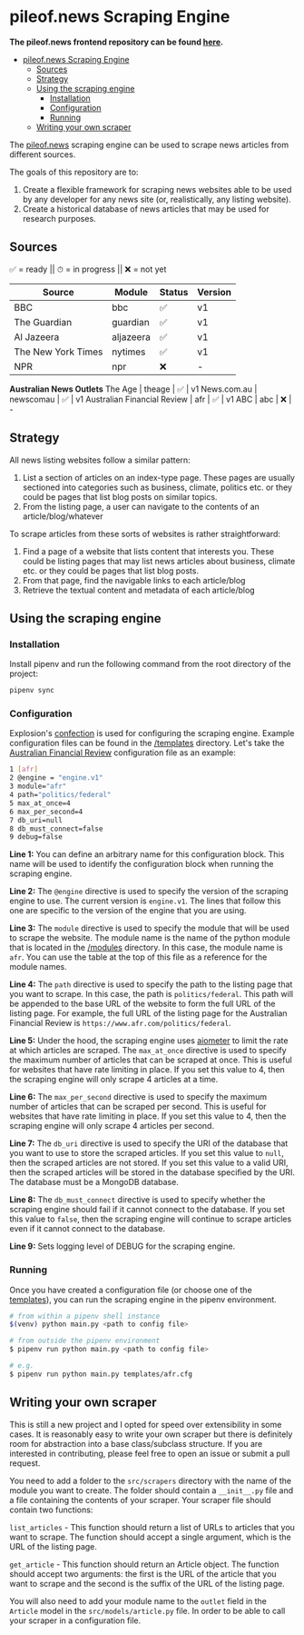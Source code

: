 # pileof.news Scraping Engine

**The pileof.news frontend repository can be found [here](https://github.com/tscelsi/news-frontend).**

- [pileof.news Scraping Engine](#pileofnews-scraping-engine)
  - [Sources](#sources)
  - [Strategy](#strategy)
  - [Using the scraping engine](#using-the-scraping-engine)
    - [Installation](#installation)
    - [Configuration](#configuration)
    - [Running](#running)
  - [Writing your own scraper](#writing-your-own-scraper)


The [pileof.news](https://news-frontend-kappa.vercel.app/) scraping engine can be used to scrape news articles from different sources.

The goals of this repository are to:
1. Create a flexible framework for scraping news websites able to be used by any developer for any news site (or, realistically, any listing website).
2. Create a historical database of news articles that may be used for research purposes.

## Sources

✅ = ready || ⏱ = in progress || ❌ = not yet

**Source** | **Module** | **Status** | **Version**
--- | --- | --- | ---
BBC | bbc | ✅ | v1
The Guardian | guardian | ✅ | v1
Al Jazeera | aljazeera | ✅ | v1
The New York Times | nytimes | ✅ | v1
NPR | npr | ❌ | -
**Australian News Outlets**
The Age | theage | ✅ | v1
News.com.au | newscomau | ✅ | v1
Australian Financial Review | afr | ✅ | v1
ABC | abc | ❌ | -


## Strategy
All news listing websites follow a similar pattern:
1. List a section of articles on an index-type page. These pages are usually sectioned into categories such as business, climate, politics etc. or they could be pages that list blog posts on similar topics.
2. From the listing page, a user can navigate to the contents of an article/blog/whatever

To scrape articles from these sorts of websites is rather straightforward:
1. Find a page of a website that lists content that interests you. These could be listing pages that may list news articles about business, climate etc. or they could be pages that list blog posts.
2. From that page, find the navigable links to each article/blog
3. Retrieve the textual content and metadata of each article/blog

## Using the scraping engine

### Installation

Install pipenv and run the following command from the root directory of the project:

```bash
pipenv sync
```

### Configuration

Explosion's [confection](https://github.com/explosion/confection) is used for configuring the scraping engine. Example configuration files can be found in the [/templates](src/templates/) directory. Let's take the [Australian Financial Review](templates/afr.cfg) configuration file as an example:

```bash
1 [afr]
2 @engine = "engine.v1"
3 module="afr"
4 path="politics/federal"
5 max_at_once=4
6 max_per_second=4
7 db_uri=null
8 db_must_connect=false
9 debug=false
```

**Line 1:** You can define an arbitrary name for this configuration block. This name will be used to identify the configuration block when running the scraping engine.

**Line 2:** The `@engine` directive is used to specify the version of the scraping engine to use. The current version is `engine.v1`. The lines that follow this one are specific to the version of the engine that you are using.

**Line 3:** The `module` directive is used to specify the module that will be used to scrape the website. The module name is the name of the python module that is located in the [/modules](src/scrapers/) directory. In this case, the module name is `afr`. You can use the table at the top of this file as a reference for the module names.

**Line 4:** The `path` directive is used to specify the path to the listing page that you want to scrape. In this case, the path is `politics/federal`. This path will be appended to the base URL of the website to form the full URL of the listing page. For example, the full URL of the listing page for the Australian Financial Review is `https://www.afr.com/politics/federal`.

**Line 5:** Under the hood, the scraping engine uses [aiometer](https://github.com/florimondmanca/aiometer) to limit the rate at which articles are scraped. The `max_at_once` directive is used to specify the maximum number of articles that can be scraped at once. This is useful for websites that have rate limiting in place. If you set this value to 4, then the scraping engine will only scrape 4 articles at a time.

**Line 6:** The `max_per_second` directive is used to specify the maximum number of articles that can be scraped per second. This is useful for websites that have rate limiting in place. If you set this value to 4, then the scraping engine will only scrape 4 articles per second.

**Line 7:** The `db_uri` directive is used to specify the URI of the database that you want to use to store the scraped articles. If you set this value to `null`, then the scraped articles are not stored. If you set this value to a valid URI, then the scraped articles will be stored in the database specified by the URI. The database must be a MongoDB database.

**Line 8:** The `db_must_connect` directive is used to specify whether the scraping engine should fail if it cannot connect to the database. If you set this value to `false`, then the scraping engine will continue to scrape articles even if it cannot connect to the database.

**Line 9:** Sets logging level of DEBUG for the scraping engine.

### Running

Once you have created a configuration file (or choose one of the [templates](src/templates/)), you can run the scraping engine in the pipenv environment.

```bash
# from within a pipenv shell instance
$(venv) python main.py <path to config file>

# from outside the pipenv environment
$ pipenv run python main.py <path to config file>

# e.g.
$ pipenv run python main.py templates/afr.cfg
```

## Writing your own scraper

This is still a new project and I opted for speed over extensibility in some cases. It is reasonably easy to write your own scraper but there is definitely room for abstraction into a base class/subclass structure. If you are interested in contributing, please feel free to open an issue or submit a pull request.

You need to add a folder to the `src/scrapers` directory with the name of the module you want to create. The folder should contain a `__init__.py` file and a file containing the contents of your scraper. Your scraper file should contain two functions:

`list_articles` - This function should return a list of URLs to articles that you want to scrape. The function should accept a single argument, which is the URL of the listing page.

`get_article` - This function should return an Article object. The function should accept two arguments: the first is the URL of the article that you want to scrape and the second is the suffix of the URL of the listing page.


You will also need to add your module name to the `outlet` field in the `Article` model in the `src/models/article.py` file. In order to be able to call your scraper in a configuration file.
